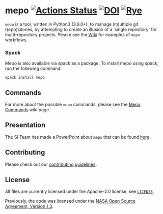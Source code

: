 # mepo [![Actions Status](https://github.com/pchakraborty/mepo/workflows/Unit%20testing%20of%20mepo/badge.svg)](https://github.com/pchakraborty/mepo/actions) [![DOI](https://zenodo.org/badge/215067850.svg)](https://zenodo.org/badge/latestdoi/215067850) [![Rye](https://img.shields.io/endpoint?url=https://raw.githubusercontent.com/astral-sh/rye/main/artwork/badge.json)](https://rye-up.com)

`mepo` is a tool, written in Python3 (3.9.0+), to manage (m)ultiple git r(epo)sitories, by attempting to create an illusion of a 'single repository' for multi-repository projects. Please see the [Wiki](../../wiki) for examples of `mepo` workflows.


### Spack

Mepo is also available via spack as a package. To install mepo using spack, run the following command:

```
spack install mepo
```

## Commands

For more about the possible `mepo` commands, please see the [Mepo Commands](https://github.com/GEOS-ESM/mepo/wiki/Mepo-Commands) wiki page.

## Presentation

The SI Team has made a PowerPoint about `mepo` that can be found [here](https://github.com/GEOS-ESM/mepo/wiki/files/MEPO-2020Nov19.pptx).

## Contributing

Please check out our [contributing guidelines](CONTRIBUTING.md).

## License

All files are currently licensed under the Apache-2.0 license, see [`LICENSE`](LICENSE).

Previously, the code was licensed under the [NASA Open Source Agreement, Version 1.3](LICENSE-NOSA).
